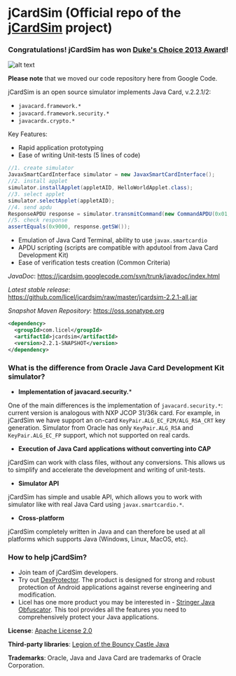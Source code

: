 jCardSim (Official repo of the [jCardSim](http://jcardsim.org) project)
========

### Congratulations! jCardSim has won [Duke's Choice 2013 Award](https://www.java.net//dukeschoice)!

![alt text](https://licel.ru/wp-content/uploads/DCA2013_Badge_Winner.jpg "jCardSim is a winner of Duke's Choice 2013")

**Please note** that we moved our code repository here from Google Code. 

jCardSim is an open source simulator implements Java Card, v.2.2.1/2:

* `javacard.framework.*`
* `javacard.framework.security.*`
* `javacardx.crypto.*`

Key Features:

* Rapid application prototyping
* Ease of writing Unit-tests (5 lines of code)

```java
//1. create simulator
JavaxSmartCardInterface simulator = new JavaxSmartCardInterface();
//2. install applet
simulator.installApplet(appletAID, HelloWorldApplet.class);
//3. select applet
simulator.selectApplet(appletAID);
//4. send apdu
ResponseAPDU response = simulator.transmitCommand(new CommandAPDU(0x01, 0x01, 0x00, 0x00));
//5. check response
assertEquals(0x9000, response.getSW());
```

* Emulation of Java Card Terminal, ability to use `javax.smartcardio`
* APDU scripting (scripts are compatible with apdutool from Java Card Development Kit)
* Ease of verification tests creation (Common Criteria)

*JavaDoc*: https://jcardsim.googlecode.com/svn/trunk/javadoc/index.html

*Latest stable release*: https://github.com/licel/jcardsim/raw/master/jcardsim-2.2.1-all.jar

*Snapshot Maven Repository*: https://oss.sonatype.org

```xml
<dependency>
  <groupId>com.licel</groupId>
  <artifactId>jcardsim</artifactId>
  <version>2.2.1-SNAPSHOT</version>
</dependency>
```

### What is the difference from Oracle Java Card Development Kit simulator?

* **Implementation of javacard.security.***

One of the main differences is the implementation of `javacard.security.*`: current version is analogous with NXP JCOP 31/36k card. For example, in jCardSim we have support an on-card `KeyPair.ALG_EC_F2M/ALG_RSA_CRT` key generation. Simulator from Oracle has only `KeyPair.ALG_RSA` and `KeyPair.ALG_EC_FP` support, which not supported on real cards.

* **Execution of Java Card applications without converting into CAP**

jCardSim can work with class files, without any conversions. This allows us to simplify and accelerate the development and writing of unit-tests.

* **Simulator API**

jCardSim has simple and usable API, which allows you to work with simulator like with real Java Card using `javax.smartcardio.*`.

* **Cross-platform**

jCardSim completely written in Java and can therefore be used at all platforms which supports Java (Windows, Linux, MacOS, etc).

### How to help jCardSim?

* Join team of jCardSim developers.
* Try out [DexProtector](http://dexprotector.com). The product is designed for strong and robust protection of Android applications against reverse engineering and modification.
* Licel has one more product you may be interested in - [Stringer Java Obfuscator](https://jfxstore.com/stringer). This tool provides all the features you need to comprehensively protect your Java applications.

**License**: [Apache License 2.0](http://www.apache.org/licenses/LICENSE-2.0)

**Third-party libraries**: [Legion of the Bouncy Castle Java](http://www.bouncycastle.org/java.html)

**Trademarks**: Oracle, Java and Java Card are trademarks of Oracle Corporation.
